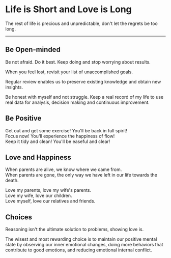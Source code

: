 # Life is Short and Love is Long


The rest of life is precious and unpredictable, don't let the regrets be too long.

<!--more-->

---

## Be Open-minded

Be not afraid. Do it best. Keep doing and stop worrying about results.

When you feel lost, revisit your list of unaccomplished goals.

Regular review enables us to preserve existing knowledge and obtain new insights.

Be honest with myself and not struggle. Keep a real record of my life to use real data for analysis, decision making and continuous improvement.

## Be Positive

Get out and get some exercise! You'll be back in full spirit!  
Focus now! You'll experience the happiness of flow!  
Keep it tidy and clean! You'll be easeful and clear!  

## Love and Happiness

When parents are alive, we know where we came from.  
When parents are gone, the only way we have left in our life towards the death.  

Love my parents, love my wife's parents.  
Love my wife, love our children.  
Love myself, love our relatives and friends.  

## Choices

Reasoning isn't the ultimate solution to problems, showing love is.

The wisest and most rewarding choice is to maintain our positive mental state by observing our inner emotional changes, doing more behaviors that contribute to good emotions, and reducing emotional internal conflict.

